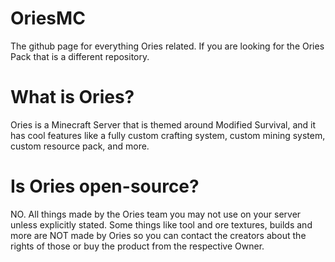 # OriesMC
The github page for everything Ories related. If you are looking for the Ories Pack that is a different repository.

# What is Ories?
Ories is a Minecraft Server that is themed around Modified Survival, and it has cool features like a fully custom crafting system, custom mining system, custom resource pack, and more.

# Is Ories open-source?
NO. All things made by the Ories team you may not use on your server unless explicitly stated. Some things like tool and ore textures, builds and more are NOT made by Ories so you can contact the creators about the rights of those or buy the product from the respective Owner.
